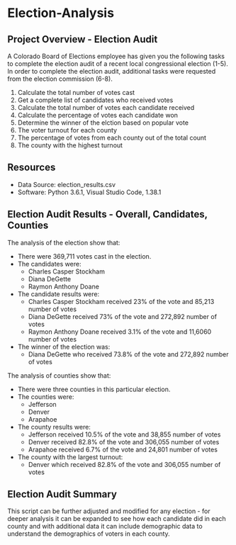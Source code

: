 # Election-Analysis

## Project Overview - Election Audit
A Colorado Board of Elections employee has given you the following tasks to complete the election audit of a recent local congressional election (1-5). In order to complete the election audit, additional tasks were requested from the election commission (6-8).

1. Calculate the total number of votes cast
2. Get a complete list of candidates who received votes
3. Calculate the total number of votes each candidate received
4. Calculate the percentage of votes each candidate won
5. Determine the winner of the elction based on popular vote
6. The voter turnout for each county
7. The percentage of votes from each county out of the total count
8. The county with the highest turnout

## Resources
- Data Source: election_results.csv
- Software: Python 3.6.1, Visual Studio Code, 1.38.1

## Election Audit Results - Overall, Candidates, Counties
The analysis of the election show that:
- There were 369,711 votes cast in the election.
- The candidates were:
    - Charles Casper Stockham
    - Diana DeGette
    - Raymon Anthony Doane
- The candidate results were:
    - Charles Casper Stockham received 23% of the vote and 85,213 number of votes
    - Diana DeGette received 73% of the vote and 272,892 number of votes
    - Raymon Anthony Doane received 3.1% of the vote and 11,6060 number of votes
- The winner of the election was:
    - Diana DeGette who received 73.8% of the vote and 272,892 number of votes

The analysis of counties show that:
- There were three counties in this particular election.
- The counties were:
    - Jefferson
    - Denver
    - Arapahoe
- The county results were:
    - Jefferson received 10.5% of the vote and 38,855 number of votes
    - Denver received 82.8% of the vote and 306,055 number of votes
    - Arapahoe received 6.7% of the vote and 24,801 number of votes
- The county with the largest turnout:
    - Denver which received 82.8% of the vote and 306,055 number of votes

## Election Audit Summary
This script can be further adjusted and modified for any election - for deeper analysis it can be expanded to see how each candidate did in each county and with additional data it can include demographic data to understand the demographics of voters in each county.
